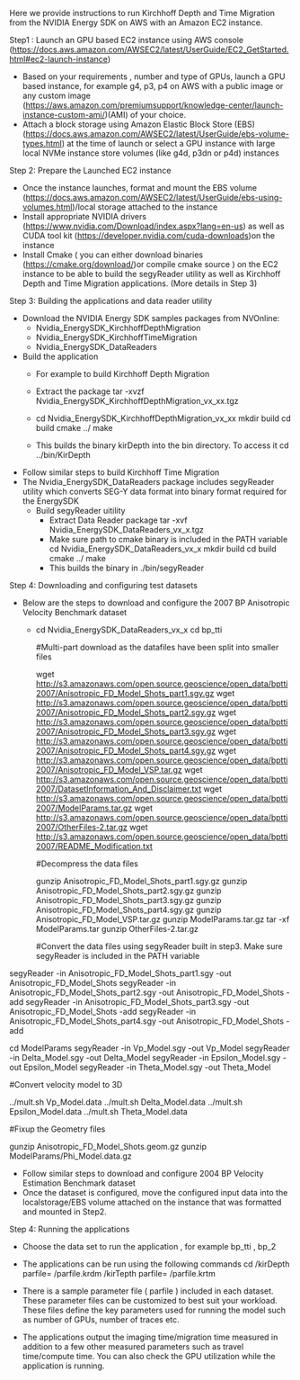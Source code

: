 Here we provide instructions to run Kirchhoff Depth and Time Migration from the NVIDIA Energy SDK on AWS with  an Amazon EC2 instance.

Step1 :  Launch an GPU based EC2 instance using AWS console (https://docs.aws.amazon.com/AWSEC2/latest/UserGuide/EC2_GetStarted.html#ec2-launch-instance) 

* Based on your requirements , number and type of GPUs, launch a GPU based instance, for example g4, p3, p4 on AWS with a public image or any custom image (https://aws.amazon.com/premiumsupport/knowledge-center/launch-instance-custom-ami/)(AMI) of your choice. 
* Attach a block storage using Amazon Elastic Block Store (EBS) (https://docs.aws.amazon.com/AWSEC2/latest/UserGuide/ebs-volume-types.html) at the time of launch or select a GPU instance with large local NVMe instance store volumes (like g4d, p3dn or p4d) instances


Step 2:  Prepare the Launched EC2 instance 


* Once the instance launches, format and mount the EBS volume (https://docs.aws.amazon.com/AWSEC2/latest/UserGuide/ebs-using-volumes.html)/local storage attached to the instance
* Install appropriate NVIDIA drivers (https://www.nvidia.com/Download/index.aspx?lang=en-us) as well as CUDA tool kit (https://developer.nvidia.com/cuda-downloads)on the instance
* Install Cmake ( you can either download binaries (https://cmake.org/download/)or compile cmake source ) on the EC2 instance to be able to build the segyReader utility as well as Kirchhoff Depth and Time Migration applications. (More details in Step 3)


Step 3:  Building the applications and data reader utility

* Download the NVIDIA Energy SDK samples packages  from NVOnline: 
    * Nvidia_EnergySDK_KirchhoffDepthMigration 
    * Nvidia_EnergySDK_KirchhoffTimeMigration 
    * Nvidia_EnergySDK_DataReaders
* Build the application
    * For example to build Kirchhoff Depth Migration
    * Extract the package 
        tar -xvzf Nvidia_EnergySDK_KirchhoffDepthMigration_vx_xx.tgz
        
    * cd Nvidia_EnergySDK_KirchhoffDepthMigration_vx_xx
        mkdir build
        cd build
        cmake ../
        make
    *  This builds the binary kirDepth into the bin directory. To access it cd ../bin/KirDepth
* Follow similar steps to build Kirchhoff Time Migration
* The  Nvidia_EnergySDK_DataReaders package includes segyReader utility which converts SEG-Y data format into binary format required for the EnergySDK
    * Build segyReader uitility
        * Extract Data Reader package 
            tar -xvf Nvidia_EnergySDK_DataReaders_vx_x.tgz
        * Make sure path to  cmake binary is included in the PATH variable 
            cd Nvidia_EnergySDK_DataReaders_vx_x
            mkdir build
            cd build
            cmake ../
            make 
        * This builds the binary in ./bin/segyReader


Step 4:  Downloading and configuring test datasets 

* Below are the steps to download and configure the  2007 BP Anisotropic Velocity Benchmark dataset 
    
    * cd Nvidia_EnergySDK_DataReaders_vx_x
        cd bp_tti
        
        #Multi-part download as the datafiles have been split into smaller files 
        
        wget http://s3.amazonaws.com/open.source.geoscience/open_data/bptti2007/Anisotropic_FD_Model_Shots_part1.sgy.gz 
        wget http://s3.amazonaws.com/open.source.geoscience/open_data/bptti2007/Anisotropic_FD_Model_Shots_part2.sgy.gz
        wget http://s3.amazonaws.com/open.source.geoscience/open_data/bptti2007/Anisotropic_FD_Model_Shots_part3.sgy.gz
        wget http://s3.amazonaws.com/open.source.geoscience/open_data/bptti2007/Anisotropic_FD_Model_Shots_part4.sgy.gz
        wget http://s3.amazonaws.com/open.source.geoscience/open_data/bptti2007/Anisotropic_FD_Model_VSP.tar.gz
        wget http://s3.amazonaws.com/open.source.geoscience/open_data/bptti2007/DatasetInformation_And_Disclaimer.txt
        wget http://s3.amazonaws.com/open.source.geoscience/open_data/bptti2007/ModelParams.tar.gz
        wget http://s3.amazonaws.com/open.source.geoscience/open_data/bptti2007/OtherFiles-2.tar.gz
        wget http://s3.amazonaws.com/open.source.geoscience/open_data/bptti2007/README_Modification.txt
        
        #Decompress the data files
        
        gunzip Anisotropic_FD_Model_Shots_part1.sgy.gz
        gunzip Anisotropic_FD_Model_Shots_part2.sgy.gz
        gunzip Anisotropic_FD_Model_Shots_part3.sgy.gz
        gunzip Anisotropic_FD_Model_Shots_part4.sgy.gz
        gunzip Anisotropic_FD_Model_VSP.tar.gz
        gunzip ModelParams.tar.gz
        tar -xf ModelParams.tar
        gunzip OtherFiles-2.tar.gz
        
        #Convert the data files using segyReader built in step3. Make sure segyReader is included in the PATH variable

segyReader -in Anisotropic_FD_Model_Shots_part1.sgy -out Anisotropic_FD_Model_Shots
segyReader -in Anisotropic_FD_Model_Shots_part2.sgy -out Anisotropic_FD_Model_Shots -add
segyReader -in Anisotropic_FD_Model_Shots_part3.sgy -out Anisotropic_FD_Model_Shots -add
segyReader -in Anisotropic_FD_Model_Shots_part4.sgy -out Anisotropic_FD_Model_Shots -add

cd ModelParams
segyReader -in Vp_Model.sgy -out Vp_Model
segyReader -in Delta_Model.sgy -out Delta_Model
segyReader -in Epsilon_Model.sgy -out Epsilon_Model
segyReader -in Theta_Model.sgy -out Theta_Model

#Convert velocity model to 3D

../mult.sh Vp_Model.data
../mult.sh Delta_Model.data
../mult.sh Epsilon_Model.data
../mult.sh Theta_Model.data

#Fixup the Geometry files

gunzip Anisotropic_FD_Model_Shots.geom.gz
gunzip ModelParams/Phi_Model.data.gz


* Follow similar steps to download and configure 2004 BP Velocity Estimation Benchmark dataset 
* Once the dataset is configured, move the configured input data into the localstorage/EBS volume attached on the instance that was formatted and mounted in Step2. 


Step 4:  Running the applications 


* Choose the data set to run the application , for example bp_tti , bp_2
* The applications can be run using the following commands
    cd <dataset>
    <path-to>/kirDepth parfile= <path-to>/parfile.krdm
    <path-to>/kirTepth parfile= <path-to>/parfile.krtm

* There is a sample parameter file ( parfile ) included in each dataset. These parameter files can be customized to best suit your workload. These files define the key parameters used for running the model such as number of GPUs, number of traces etc. 
* The applications output the imaging time/migration time measured in addition to a few other measured parameters such as travel time/compute time. You can also check the GPU utilization while the application is running.


